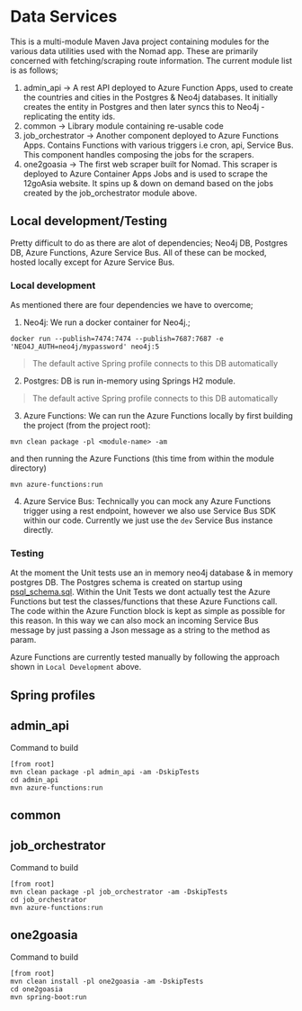 # Data Services

This is a multi-module Maven Java project containing modules for the various data utilities used with the Nomad app. These are primarily concerned with fetching/scraping route information. The current module list is as follows;

1) admin_api -> A rest API deployed to Azure Function Apps, used to create the countries and cities in the Postgres & Neo4j databases. It initially creates the entity in Postgres and then later syncs this to Neo4j - replicating the entity ids.
2) common -> Library module containing re-usable code
3) job_orchestrator -> Another component deployed to Azure Functions Apps. Contains Functions with various triggers i.e cron, api, Service Bus. This component handles composing the jobs for the scrapers.
4) one2goasia -> The first web scraper built for Nomad. This scraper is deployed to Azure Container Apps Jobs and is used to scrape the 12goAsia website. It spins up & down on demand based on the jobs created by the job_orchestrator module above.

## Local development/Testing

Pretty difficult to do as there are alot of dependencies; Neo4j DB, Postgres DB, Azure Functions, Azure Service Bus. All of these can be mocked, hosted locally except for Azure Service Bus.

### Local development

As mentioned there are four dependencies we have to overcome;

1) Neo4j: We run a docker container for Neo4j.;

```
docker run --publish=7474:7474 --publish=7687:7687 -e 'NEO4J_AUTH=neo4j/mypassword' neo4j:5
```
> The default active Spring profile connects to this DB automatically

2) Postgres: DB is run in-memory using Springs H2 module. 

> The default active Spring profile connects to this DB automatically

3) Azure Functions: We can run the Azure Functions locally by first building the project (from the project root):

```
mvn clean package -pl <module-name> -am
```

and then running the Azure Functions (this time from within the module directory)

```
mvn azure-functions:run
```

4) Azure Service Bus: Technically you can mock any Azure Functions trigger using a rest endpoint, however we also use Service Bus SDK within our code. Currently we just use the `dev` Service Bus instance directly.


### Testing 
At the moment the Unit tests use an in memory neo4j database & in memory postgres DB. The Postgres schema is created on startup using [psql_schema.sql](./common/src/main/resources/local/psql_schema.sql). Within the Unit Tests we dont actually test the Azure Functions but test the classes/functions that these Azure Functions call. The code within the Azure Function block is kept as simple as possible for this reason. In this way we can also mock an incoming Service Bus message by just passing a Json message as a string to the method as param.

Azure Functions are currently tested manually by following the approach shown in `Local Development` above.


## Spring profiles

## admin_api
Command to build 
```
[from root]
mvn clean package -pl admin_api -am -DskipTests
cd admin_api
mvn azure-functions:run
```
## common

## job_orchestrator
Command to build 
```
[from root]
mvn clean package -pl job_orchestrator -am -DskipTests
cd job_orchestrator
mvn azure-functions:run
```
## one2goasia

Command to build 
```
[from root]
mvn clean install -pl one2goasia -am -DskipTests
cd one2goasia
mvn spring-boot:run
```